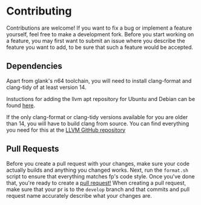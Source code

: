 # Contributing

Contributions are welcome! If you want to fix a bug or implement a feature yourself, feel free to make a development fork. Before you start working on a feature, you may first want to submit an issue where you describe the feature you want to add, to be sure that such a feature would be accepted.

## Dependencies

Apart from glank's n64 toolchain, you will need to install clang-format and clang-tidy of at least version 14.

Instuctions for adding the llvm apt repository for Ubuntu and Debian can be found [here](https://apt.llvm.org/).

If the only clang-format or clang-tidy versions available for you are older than 14, you will have to build clang from source. You can find everything you need for this at the [LLVM GitHub repository](https://github.com/llvm/llvm-project)

## Pull Requests

Before you create a pull request with your changes, make sure your code actually builds and anything you changed works. Next, run the `format.sh` script to ensure that everything matches fp's code style. Once you've done that, you're ready to create a [pull request!](https://github.com/pmret/papermario/pulls) When creating a pull request, make sure that your pr is to the `develop` branch and that commits and pull request name accurately describe what your changes are. 
